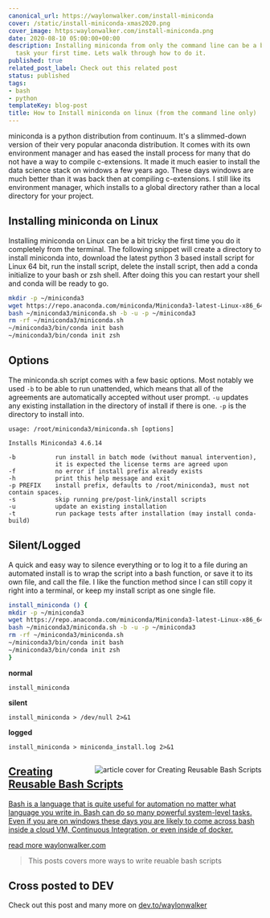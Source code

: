 ```yaml
---
canonical_url: https://waylonwalker.com/install-miniconda
cover: /static/install-miniconda-xmas2020.png
cover_image: https:waylonwalker.com/install-miniconda.png
date: 2020-08-10 05:00:00+00:00
description: Installing miniconda from only the command line can be a bit of an intimidating
  task your first time. Lets walk through how to do it.
published: true
related_post_label: Check out this related post
status: published
tags:
- bash
- python
templateKey: blog-post
title: How to Install miniconda on linux (from the command line only)
---
```


miniconda is a python distribution from continuum. It's a slimmed-down version of their very popular anaconda distribution. It comes with its own environment manager and has eased the install process for many that do not have a way to compile c-extensions. It made it much easier to install the data science stack on windows a few years ago. These days windows are much better than it was back then at compiling c-extensions. I still like its environment manager, which installs to a global directory rather than a local directory for your project.

## Installing miniconda on Linux

Installing miniconda on Linux can be a bit tricky the first time you do it completely from the terminal. The following snippet will create a directory to install miniconda into, download the latest python 3 based install script for Linux 64 bit, run the install script, delete the install script, then add a conda initialize to your bash or zsh shell. After doing this you can restart your shell and conda will be ready to go.

``` bash
mkdir -p ~/miniconda3
wget https://repo.anaconda.com/miniconda/Miniconda3-latest-Linux-x86_64.sh -O ~/miniconda3/miniconda.sh
bash ~/miniconda3/miniconda.sh -b -u -p ~/miniconda3
rm -rf ~/miniconda3/miniconda.sh
~/miniconda3/bin/conda init bash
~/miniconda3/bin/conda init zsh
```

## Options

The miniconda.sh script comes with a few basic options.  Most notably we used `-b` to be able to run unattended, which means that all of the agreements are automatically accepted without user prompt.  `-u` updates any existing installation in the directory of install if there is one. `-p` is the directory to install into.

```
usage: /root/miniconda3/miniconda.sh [options]

Installs Miniconda3 4.6.14

-b           run install in batch mode (without manual intervention),
             it is expected the license terms are agreed upon
-f           no error if install prefix already exists
-h           print this help message and exit
-p PREFIX    install prefix, defaults to /root/miniconda3, must not contain spaces.
-s           skip running pre/post-link/install scripts
-u           update an existing installation
-t           run package tests after installation (may install conda-build)
```


## Silent/Logged

A quick and easy way to silence everything or to log it to a file during an automated install is to wrap the script into a bash function, or save it to its own file, and call the file.  I like the function method since I can still copy it right into a terminal, or keep my install script as one single file.

``` bash
install_miniconda () {
mkdir -p ~/miniconda3
wget https://repo.anaconda.com/miniconda/Miniconda3-latest-Linux-x86_64.sh -O ~/miniconda3/miniconda.sh
bash ~/miniconda3/miniconda.sh -b -u -p ~/miniconda3
rm -rf ~/miniconda3/miniconda.sh
~/miniconda3/bin/conda init bash
~/miniconda3/bin/conda init zsh
}
```

**normal**
```
install_miniconda
```

**silent**
```
install_miniconda > /dev/null 2>&1
```

**logged**
```
install_miniconda > miniconda_install.log 2>&1
```


<a class="onelinelink" href="https://waylonwalker.com/reusable-bash/">
<img style="float: right;" align='right' src="https://waylonwalker.com/static/96bd1b466e9e00834d0d7eda8af04b97/630fb/reusable-bash-xmas2020.png" alt="article cover for Creating Reusable Bash Scripts">
<div class="right">
    <h2>Creating Reusable Bash Scripts</h2>
    <p class="description">
    Bash is a language that is quite useful for automation no matter what language you write in. Bash can do so many powerful system-level tasks. Even if you are on windows these days you are likely to come across bash inside a cloud VM, Continuous Integration, or even inside of docker.
    </p>
    <p class="url">
    <span class="read-more">read more</span>  waylonwalker.com
    </p>
</div>
</a>


> This posts covers more ways to write reuable bash scripts

## Cross posted to DEV

Check out this post and many more on [dev.to/waylonwalker](https://dev.to/waylonwalker/installing-miniconda-on-linux-from-the-command-line-4ad7)
